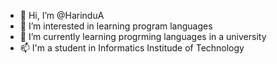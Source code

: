 - 👋 Hi, I’m @HarinduA
- 👀 I’m interested in learning program languages
- 🌱 I’m currently learning progrming languages in a university
- 📫 I'm a student in Informatics Institude of Technology

<!---
HarinduA/HarinduA is a ✨ special ✨ repository because its `README.md` (this file) appears on your GitHub profile.
You can click the Preview link to take a look at your changes.
--->
